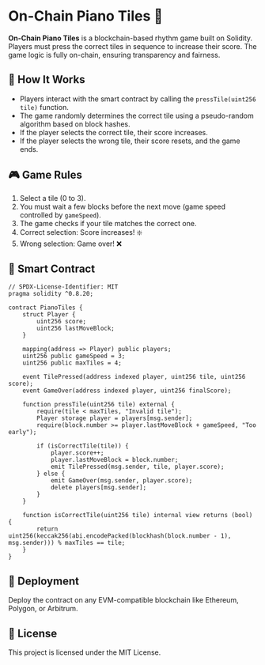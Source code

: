 # On-Chain Piano Tiles 🎵

**On-Chain Piano Tiles** is a blockchain-based rhythm game built on Solidity. Players must press the correct tiles in sequence to increase their score. The game logic is fully on-chain, ensuring transparency and fairness.

## 🚀 How It Works
- Players interact with the smart contract by calling the `pressTile(uint256 tile)` function.
- The game randomly determines the correct tile using a pseudo-random algorithm based on block hashes.
- If the player selects the correct tile, their score increases.
- If the player selects the wrong tile, their score resets, and the game ends.

## 🎮 Game Rules
1. Select a tile (0 to 3).
2. You must wait a few blocks before the next move (game speed controlled by `gameSpeed`).
3. The game checks if your tile matches the correct one.
4. Correct selection: Score increases! ❇️ 
5. Wrong selection: Game over! ❌

## 📜 Smart Contract
```solidity
// SPDX-License-Identifier: MIT
pragma solidity ^0.8.20;

contract PianoTiles {
    struct Player {
        uint256 score;
        uint256 lastMoveBlock;
    }

    mapping(address => Player) public players;
    uint256 public gameSpeed = 3;
    uint256 public maxTiles = 4;

    event TilePressed(address indexed player, uint256 tile, uint256 score);
    event GameOver(address indexed player, uint256 finalScore);

    function pressTile(uint256 tile) external {
        require(tile < maxTiles, "Invalid tile");
        Player storage player = players[msg.sender];
        require(block.number >= player.lastMoveBlock + gameSpeed, "Too early");
        
        if (isCorrectTile(tile)) {
            player.score++;
            player.lastMoveBlock = block.number;
            emit TilePressed(msg.sender, tile, player.score);
        } else {
            emit GameOver(msg.sender, player.score);
            delete players[msg.sender];
        }
    }

    function isCorrectTile(uint256 tile) internal view returns (bool) {
        return uint256(keccak256(abi.encodePacked(blockhash(block.number - 1), msg.sender))) % maxTiles == tile;
    }
}
```

## 🔧 Deployment
Deploy the contract on any EVM-compatible blockchain like Ethereum, Polygon, or Arbitrum.

## 📜 License
This project is licensed under the MIT License.

